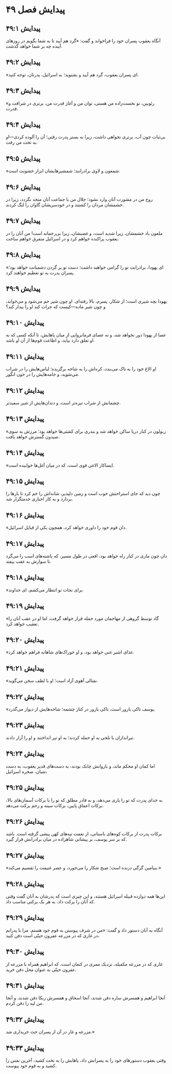 # پیدایش فصل ۴۹

## پیدایش ۴۹:۱
آنگاه یعقوب پسران خود را فراخواند و گفت: «گرد هم آیید تا به شما بگویم در روزهای آینده چه بر شما خواهد گذشت.

## پیدایش ۴۹:۲
«ای پسران یعقوب، گرد هم آیید و بشنوید؛ به اسرائیل، پدرتان، توجه کنید.

## پیدایش ۴۹:۳
«رئوبین، تو نخست‌زاده من هستی، توان من و آغاز قدرت من، برتری در شرافت و قدرت.

## پیدایش ۴۹:۴
بی‌ثبات چون آب، برتری نخواهی داشت، زیرا به بستر پدرت رفتی؛ آن را آلوده کردی—او به تخت من رفت.

## پیدایش ۴۹:۵
«شمعون و لاوی برادرانند؛ شمشیرهایشان ابزار خشونت است.

## پیدایش ۴۹:۶
روح من در مشورت آنان وارد نشود؛ جلال من با جماعت آنان متحد نگردد، زیرا در خشمشان مردان را کشتند و در خودسریشان گاوان را لنگ کردند.

## پیدایش ۴۹:۷
ملعون باد خشمشان، زیرا شدید است، و غضبشان، زیرا بی‌رحمانه است! من آنان را در یعقوب پراکنده خواهم کرد و در اسرائیل متفرق خواهم ساخت.

## پیدایش ۴۹:۸
«ای یهودا، برادرانت تو را گرامی خواهند داشت؛ دست تو بر گردن دشمنانت خواهد بود؛ پسران پدرت به تو تعظیم خواهند کرد.

## پیدایش ۴۹:۹
یهودا بچه شیری است؛ از شکار، پسرم، بالا رفته‌ای. او چون شیر خم می‌شود و می‌خوابد، و چون شیر ماده—کیست که جرات کند او را بیدار کند؟

## پیدایش ۴۹:۱۰
عصا از یهودا دور نخواهد شد، و نه عصای فرمانروایی از میان پاهایش، تا آنکه کسی که به او تعلق دارد بیاید، و اطاعت قوم‌ها از آن او باشد.

## پیدایش ۴۹:۱۱
او الاغ خود را به تاک می‌بندد، کره‌اش را به شاخه برگزیده؛ لباس‌هایش را در شراب می‌شوید، و جامه‌هایش را در خون انگور.

## پیدایش ۴۹:۱۲
چشمانش از شراب تیره‌تر است، و دندان‌هایش از شیر سفیدتر.

## پیدایش ۴۹:۱۳
«زبولون در کنار دریا ساکن خواهد شد و بندری برای کشتی‌ها خواهد بود؛ مرزش به سوی صیدون گسترش خواهد یافت.

## پیدایش ۴۹:۱۴
«ایساکار الاغی قوی است، که در میان آغل‌ها خوابیده است.

## پیدایش ۴۹:۱۵
چون دید که جای استراحتش خوب است و زمین دلپذیر، شانه‌اش را خم کرد تا بارها را بردارد و به کار اجباری خدمتگزار شد.

## پیدایش ۴۹:۱۶
«دان قوم خود را داوری خواهد کرد، همچون یکی از قبایل اسرائیل.

## پیدایش ۴۹:۱۷
دان چون ماری در کنار راه خواهد بود، افعی در طول مسیر، که پاشنه‌های اسب را می‌گزد تا سوارش به عقب بیفتد.

## پیدایش ۴۹:۱۸
«برای نجات تو انتظار می‌کشم، ای خداوند.

## پیدایش ۴۹:۱۹
«گاد توسط گروهی از مهاجمان مورد حمله قرار خواهد گرفت، اما او در عقب آنان را تعقیب خواهد کرد.

## پیدایش ۴۹:۲۰
«غذای اشیر غنی خواهد بود، و او خوراک‌های شاهانه فراهم خواهد کرد.

## پیدایش ۴۹:۲۱
«نفتالی آهوی آزاد است؛ او با لطف سخن می‌گوید.

## پیدایش ۴۹:۲۲
«یوسف تاکی بارور است، تاکی بارور در کنار چشمه؛ شاخه‌هایش از دیوار می‌گذرد.

## پیدایش ۴۹:۲۳
تیراندازان با تلخی به او حمله کردند؛ به او تیر انداختند و او را آزار دادند.

## پیدایش ۴۹:۲۴
اما کمان او محکم ماند، و بازوانش چابک بودند، به دست‌های قدیر یعقوب، به دست شبان، صخره اسرائیل،

## پیدایش ۴۹:۲۵
به خدای پدرت که تو را یاری می‌دهد، و به قادر مطلق که تو را با برکات آسمان‌های بالا، برکات اعماق پایین، برکات سینه و رحم برکت می‌دهد.

## پیدایش ۴۹:۲۶
برکات پدرت از برکات کوه‌های باستانی، از نعمت تپه‌های کهن پیشی گرفته است. باشد که بر سر یوسف، بر پیشانی شاهزاده در میان برادرانش قرار گیرد.

## پیدایش ۴۹:۲۷
«بنیامین گرگی درنده است؛ صبح شکار را می‌خورد، و عصر غنیمت را تقسیم می‌کند.»

## پیدایش ۴۹:۲۸
این‌ها همه دوازده قبیله اسرائیل هستند، و این چیزی است که پدرشان به آنان گفت وقتی که آنان را برکت داد، به هر یک برکتی مناسب داد.

## پیدایش ۴۹:۲۹
آنگاه به آنان دستور داد و گفت: «من در شرف پیوستن به قوم خود هستم. مرا با پدرانم در غاری که در مزرعه عفرون حیتّی است دفن کنید،

## پیدایش ۴۹:۳۰
غاری که در مزرعه مکفیله، نزدیک ممری در کنعان است، که ابراهیم همراه با مزرعه از عفرون حیتّی به عنوان محل دفن خرید.

## پیدایش ۴۹:۳۱
آنجا ابراهیم و همسرش ساره دفن شدند، آنجا اسحاق و همسرش ربکا دفن شدند، و آنجا من لیه را دفن کردم.

## پیدایش ۴۹:۳۲
مزرعه و غار در آن از پسران حث خریداری شد.»

## پیدایش ۴۹:۳۳
وقتی یعقوب دستورهای خود را به پسرانش داد، پاهایش را به تخت کشید، آخرین نفس را کشید و به قوم خود پیوست.
